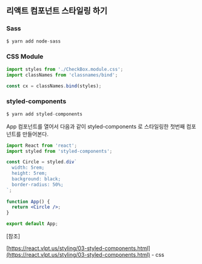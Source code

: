 

## 리액트 컴포넌트 스타일링 하기

### Sass

```jsx
$ yarn add node-sass
```

### CSS Module

```jsx
import styles from './CheckBox.module.css';
import classNames from 'classnames/bind';

const cx = classNames.bind(styles);
```

### styled-components

```jsx
$ yarn add styled-components
```

App 컴포넌트를 열어서 다음과 같이 styled-components 로 스타일링한 첫번째 컴포넌트를 만들어본다.

```jsx
import React from 'react';
import styled from 'styled-components';

const Circle = styled.div`
  width: 5rem;
  height: 5rem;
  background: black;
  border-radius: 50%;
`;
 
function App() {
  return <Circle />;
}

export default App;
```
 
[참조]

[https://react.vlpt.us/styling/03-styled-components.html](https://react.vlpt.us/styling/03-styled-components.html) - css
